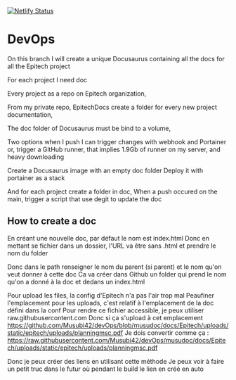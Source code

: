 [![Netlify Status](https://api.netlify.com/api/v1/badges/ee87c487-49d6-4714-93a7-c79668a10265/deploy-status)](https://app.netlify.com/sites/musudocs/deploys)

# DevOps

On this branch I will create a unique Docusaurus containing all the docs for all the Epitech project

For each project I need doc

Every project as a repo on Epitech organization,

From my private repo, EpitechDocs create a folder for every new project documentation,

The doc folder of Docusaurus must be bind to a volume,

Two options when I push I can trigger changes with webhook and Portainer or,
trigger a GitHub runner, that implies 1.9Gb of runner on my server, and heavy downloading

Create a Docusaurus image with an empty doc folder
Deploy it with portainer as a stack

And for each project create a folder in doc,
When a push occured on the main, trigger a script that use degit to update the doc

## How to create a doc

En créant une nouvelle doc, par défaut le nom est index.html
Donc en mettant se fichier dans un dossier,
l'URL va être sans .html et prendre le nom du folder

Donc dans le path renseigner le nom du parent (si parent) et le nom qu'on veut donner à cette doc
Ca va créer dans Github un folder qui prend le nom qu'on a donné à la doc et dedans un index.html

Pour upload les files, la config d'Epitech n'a pas l'air trop mal
Peaufiner l'emplacement pour les uploads, c'est relatif à l'emplacement de la doc défini dans la conf
Pour rendre ce fichier accessible, je peux utiliser raw.githubusercontent.com
Donc si ça s'upload à cet emplacement https://github.com/Musubi42/devOps/blob/musudoc/docs/Epitech/uploads/static/epitech/uploads/planningmsc.pdf
Je dois convertir comme ça : https://raw.githubusercontent.com/Musubi42/devOps/musudoc/docs/Epitech/uploads/static/epitech/uploads/planningmsc.pdf

Donc je peux créer des liens en utilisant cette méthode
Je peux voir à faire un petit truc dans le futur où pendant le build le lien en créé en auto
